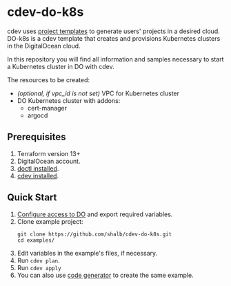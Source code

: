 # cdev-do-k8s

cdev uses [project templates](https://cluster.dev/template-development/) to generate users' projects in a desired cloud. DO-k8s is a cdev template that creates and provisions Kubernetes clusters in the DigitalOcean cloud. 

In this repository you will find all information and samples necessary to start a Kubernetes cluster in DO with cdev. 

The resources to be created:

* *(optional, if vpc_id is not set)* VPC for Kubernetes cluster
* DO Kubernetes cluster with addons:
  * cert-manager
  * argocd

## Prerequisites

1. Terraform version 13+
2. DigitalOcean account.
3. [doctl installed](https://docs.digitalocean.com/reference/doctl/how-to/install/).
4. [cdev installed](https://cluster.dev/installation/).

## Quick Start

1. [Configure access to DO](https://cluster.dev/digital-ocean-cloud-provider/) and export required variables.
2. Clone example project:
    ```
    git clone https://github.com/shalb/cdev-do-k8s.git
    cd examples/
    ```
3. Edit variables in the example's files, if necessary.
4. Run `cdev plan`.
5. Run `cdev apply`
6. You can also use [code generator](https://cluster.dev/quick-start/) to create the same example. 

